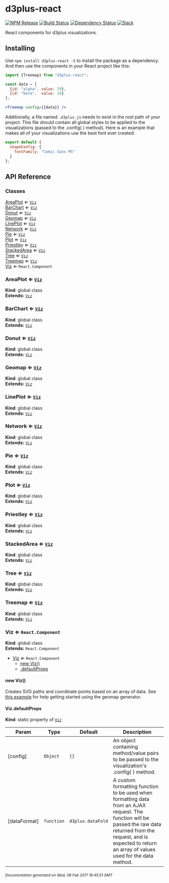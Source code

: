 # d3plus-react

[![NPM Release](http://img.shields.io/npm/v/d3plus-react.svg?style=flat)](https://www.npmjs.org/package/d3plus-react)
[![Build Status](https://travis-ci.org/d3plus/d3plus-react.svg?branch=master)](https://travis-ci.org/d3plus/d3plus-react)
[![Dependency Status](http://img.shields.io/david/d3plus/d3plus-react.svg?style=flat)](https://david-dm.org/d3plus/d3plus-react)
[![Slack](https://img.shields.io/badge/Slack-Click%20to%20Join!-green.svg?style=social)](https://goo.gl/forms/ynrKdvusekAwRMPf2)

React components for d3plus visualizations.

## Installing

Use `npm install d3plus-react -S` to install the package as a dependency. And then use the components in your React project like this:

```jsx
import {Treemap} from "d3plus-react";

const data = [
  {id: "alpha", value: 29},
  {id: "beta",  value: 10}
];

<Treemap config={{data}} />
```

Additionally, a file named `.d3plus.js` needs to exist in the root path of your project. This file should contain all global styles to be applied to the visualizations (passed to the .config( ) method). Here is an example that makes all of your visualizations use the best font ever created:
```js
export default {
  shapeConfig: {
    fontFamily: "Comic Sans MS"
  }
};
```

## API Reference
### Classes

<dl>
<dt><a href="#AreaPlot">AreaPlot</a> ⇐ <code><a href="#Viz">Viz</a></code></dt>
<dd></dd>
<dt><a href="#BarChart">BarChart</a> ⇐ <code><a href="#Viz">Viz</a></code></dt>
<dd></dd>
<dt><a href="#Donut">Donut</a> ⇐ <code><a href="#Viz">Viz</a></code></dt>
<dd></dd>
<dt><a href="#Geomap">Geomap</a> ⇐ <code><a href="#Viz">Viz</a></code></dt>
<dd></dd>
<dt><a href="#LinePlot">LinePlot</a> ⇐ <code><a href="#Viz">Viz</a></code></dt>
<dd></dd>
<dt><a href="#Network">Network</a> ⇐ <code><a href="#Viz">Viz</a></code></dt>
<dd></dd>
<dt><a href="#Pie">Pie</a> ⇐ <code><a href="#Viz">Viz</a></code></dt>
<dd></dd>
<dt><a href="#Plot">Plot</a> ⇐ <code><a href="#Viz">Viz</a></code></dt>
<dd></dd>
<dt><a href="#Priestley">Priestley</a> ⇐ <code><a href="#Viz">Viz</a></code></dt>
<dd></dd>
<dt><a href="#StackedArea">StackedArea</a> ⇐ <code><a href="#Viz">Viz</a></code></dt>
<dd></dd>
<dt><a href="#Tree">Tree</a> ⇐ <code><a href="#Viz">Viz</a></code></dt>
<dd></dd>
<dt><a href="#Treemap">Treemap</a> ⇐ <code><a href="#Viz">Viz</a></code></dt>
<dd></dd>
<dt><a href="#Viz">Viz</a> ⇐ <code>React.Component</code></dt>
<dd></dd>
</dl>

<a name="AreaPlot"></a>

### AreaPlot ⇐ <code>[Viz](#Viz)</code>
**Kind**: global class  
**Extends:** <code>[Viz](#Viz)</code>  
<a name="BarChart"></a>

### BarChart ⇐ <code>[Viz](#Viz)</code>
**Kind**: global class  
**Extends:** <code>[Viz](#Viz)</code>  
<a name="Donut"></a>

### Donut ⇐ <code>[Viz](#Viz)</code>
**Kind**: global class  
**Extends:** <code>[Viz](#Viz)</code>  
<a name="Geomap"></a>

### Geomap ⇐ <code>[Viz](#Viz)</code>
**Kind**: global class  
**Extends:** <code>[Viz](#Viz)</code>  
<a name="LinePlot"></a>

### LinePlot ⇐ <code>[Viz](#Viz)</code>
**Kind**: global class  
**Extends:** <code>[Viz](#Viz)</code>  
<a name="Network"></a>

### Network ⇐ <code>[Viz](#Viz)</code>
**Kind**: global class  
**Extends:** <code>[Viz](#Viz)</code>  
<a name="Pie"></a>

### Pie ⇐ <code>[Viz](#Viz)</code>
**Kind**: global class  
**Extends:** <code>[Viz](#Viz)</code>  
<a name="Plot"></a>

### Plot ⇐ <code>[Viz](#Viz)</code>
**Kind**: global class  
**Extends:** <code>[Viz](#Viz)</code>  
<a name="Priestley"></a>

### Priestley ⇐ <code>[Viz](#Viz)</code>
**Kind**: global class  
**Extends:** <code>[Viz](#Viz)</code>  
<a name="StackedArea"></a>

### StackedArea ⇐ <code>[Viz](#Viz)</code>
**Kind**: global class  
**Extends:** <code>[Viz](#Viz)</code>  
<a name="Tree"></a>

### Tree ⇐ <code>[Viz](#Viz)</code>
**Kind**: global class  
**Extends:** <code>[Viz](#Viz)</code>  
<a name="Treemap"></a>

### Treemap ⇐ <code>[Viz](#Viz)</code>
**Kind**: global class  
**Extends:** <code>[Viz](#Viz)</code>  
<a name="Viz"></a>

### Viz ⇐ <code>React.Component</code>
**Kind**: global class  
**Extends:** <code>React.Component</code>  

* [Viz](#Viz) ⇐ <code>React.Component</code>
    * [new Viz()](#new_Viz_new)
    * [.defaultProps](#Viz.defaultProps)

<a name="new_Viz_new"></a>

#### new Viz()
Creates SVG paths and coordinate points based on an array of data. See [this example](https://d3plus.org/examples/d3plus-geomap/getting-started/) for help getting started using the geomap generator.

<a name="Viz.defaultProps"></a>

#### Viz.defaultProps
**Kind**: static property of <code>[Viz](#Viz)</code>  

| Param | Type | Default | Description |
| --- | --- | --- | --- |
| [config] | <code>Object</code> | <code>{}</code> | An object containing method/value pairs to be passed to the visualization's .config( ) method. |
| [dataFormat] | <code>function</code> | <code>d3plus.dataFold</code> | A custom formatting function to be used when formatting data from an AJAX request. The function will be passed the raw data returned from the request, and is expected to return an array of values used for the data method. |



###### <sub>Documentation generated on Wed, 08 Feb 2017 18:45:51 GMT</sub>
